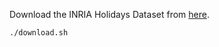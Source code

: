 Download the INRIA Holidays Dataset from [here](http://lear.inrialpes.fr/~jegou/data.php#holidays).

```
./download.sh
```


